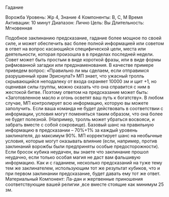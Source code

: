 
Гадание

Ворожба
Уровень: Жр 4, Знание 4
Компоненты: В, С, М
Время Активации: 10 минут
Диапазон: Лично
Цель: Вы
Длительность: Мгновенная

Подобное заклинанию предсказание,
гадание более мощное по своей силе,
и может обеспечить вас более полной
информацией или советом в ответ на
вопрос касающийся специфической
цели, места или деятельности, которая
произошла в в пределах последней недели. Совет может быть простым в
виде короткой фразы, или в виде формы рифмованной загадки или предзнаменования.
В качестве примере приведем вопрос: «Правильно ли мы сделаем, если
отправимся разрушенный храм Эриснула?» МП знает, что ужасный тролль
скрывающийся неподалеку от входа
охраняет 10000 зм и щит +1, но оценивая силы группы, можно сказать что
она справится с ним в жестокой битве. Поэтому ответом на предсказание
может быть: «Заготовленное масло и
огонь осветят ваш путь к богатству». В
любом случае, МП контролирует всю
информацию, которую вы можете заполучить. Если ваша команда не будет
действовать в соответствии с информации, условия могут поменяться таким
образом, что она более не будет полезной. (Например, тролль может убраться
восвояси, и забрать вместе с собой сокровище).
Базовый шанс на правильную информацию в предсказании – 70%+1%
за каждый уровень заклинателя, до
максимум 90%. МП корректирует шанс
на необычные условия, которые могут
оказывать влияние (если, например,
против заклинаний ворожбы были
предприняты особые предосторожности). Если бросок кубика неудачен, вы
знаете что заклинание прошол неудачно, если только особая магия не даст
вам фальшивую информацию.
Как и с гаданием, несколько предсказаний на туже тему тем же заклинателем, использующим тот же результат
кубиков, что и при первом заклинании
предсказание, будет давать ему тот же
ответ.
Материальный Компонент: Ла-дан и
жертвенные приношения соответствующие вашей религии ,все вместе стоящие как минимум 25 зм.
